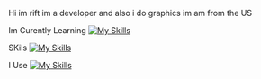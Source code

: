 Hi im rift im a developer and also i do graphics im am from the US

Im Curently Learning
[![My Skills](https://skillicons.dev/icons?i=js,cs)](https://skillicons.dev)






SKils
[![My Skills](https://skillicons.dev/icons?i=ps,ae,pr)](https://skillicons.dev)


I Use
[![My Skills](https://skillicons.dev/icons?i=vscode,visualstudio)](https://skillicons.dev)
